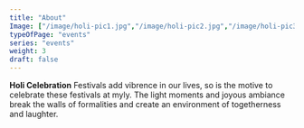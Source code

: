 ```yaml
---
title: "About"
Image: ["/image/holi-pic1.jpg","/image/holi-pic2.jpg","/image/holi-pic3.jpg"]
typeOfPage: "events"
series: "events"
weight: 3
draft: false
---
```


<p><b>Holi Celebration</b> Festivals add vibrence in our lives, so is the motive to celebrate these festivals at myly. The light moments and joyous ambiance break the walls of formalities and create an environment of togetherness and laughter. </p>